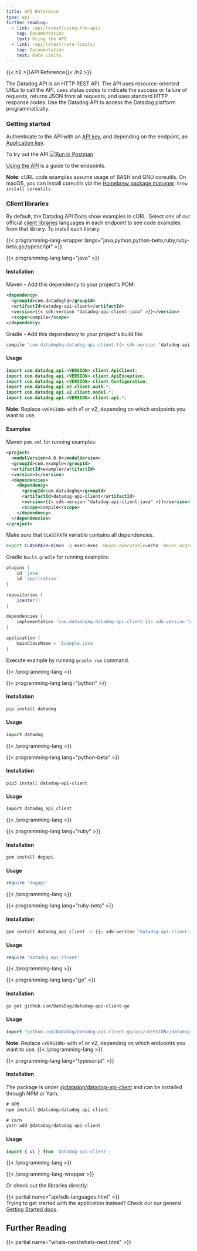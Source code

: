 ```yaml
---
title: API Reference
type: api
further_reading:
  - link: /api/latest/using-the-api/
    tag: Documentation
    text: Using the API
  - link: /api/latest/rate-limits/
    tag: Documentation
    text: Rate Limits
---
```


{{< h2 >}}API Reference{{< /h2 >}}

The Datadog API is an HTTP REST API. The API uses resource-oriented URLs to call the API, uses status codes to indicate the success or failure of requests, returns JSON from all requests, and uses standard HTTP response codes. Use the Datadog API to access the Datadog platform programmatically.

### Getting started

Authenticate to the API with an [API key][1], and depending on the endpoint, an [Application key][2].

To try out the API [![Run in Postman][3]](https://app.getpostman.com/run-collection/b82586cb783eb6f7cf6d?action=collection%2Fimport#?env%5BDatadog%20Authentication%5D=W3sia2V5IjoiYXBwbGljYXRpb25fa2V5IiwidmFsdWUiOiIiLCJlbmFibGVkIjp0cnVlLCJ0eXBlIjoidGV4dCJ9LHsia2V5IjoiYXBpX2tleSIsInZhbHVlIjoiIiwiZW5hYmxlZCI6dHJ1ZSwidHlwZSI6InRleHQifV0=)

[Using the API][4] is a guide to the endpoints.

**Note**: cURL code examples assume usage of BASH and GNU coreutils. On macOS, you can install coreutils via the [Homebrew package manager][5]: `brew install coreutils`

### Client libraries

By default, the Datadog API Docs show examples in cURL. Select one of our official [client libraries][6] languages in each endpoint to see code examples from that library. To install each library:

{{< programming-lang-wrapper langs="java,python,python-beta,ruby,ruby-beta,go,typescript" >}}

{{< programming-lang lang="java" >}}
#### Installation
Maven - Add this dependency to your project's POM:
```xml
<dependency>
  <groupId>com.datadoghq</groupId>
  <artifactId>datadog-api-client</artifactId>
  <version>{{< sdk-version "datadog-api-client-java" >}}</version>
  <scope>compile</scope>
</dependency>
```

Gradle - Add this dependency to your project's build file:
```gradle
compile "com.datadoghq:datadog-api-client:{{< sdk-version "datadog-api-client-java" >}}"
```

#### Usage

```java
import com.datadog.api.<VERSION>.client.ApiClient;
import com.datadog.api.<VERSION>.client.ApiException;
import com.datadog.api.<VERSION>.client.Configuration;
import com.datadog.api.v2.client.auth.*;
import com.datadog.api.v2.client.model.*;
import com.datadog.api.<VERSION>.client.api.*;
```
**Note**: Replace `<VERSION>` with v1 or v2, depending on which endpoints you want to use.

#### Examples

Maven `pom.xml` for running examples:
```xml
<project>
  <modelVersion>4.0.0</modelVersion>
  <groupId>com.example</groupId>
  <artifactId>example</artifactId>
  <version>1</version>
  <dependencies>
    <dependency>
      <groupId>com.datadoghq</groupId>
      <artifactId>datadog-api-client</artifactId>
      <version>{{< sdk-version "datadog-api-client-java" >}}</version>
      <scope>compile</scope>
    </dependency>
  </dependencies>
</project>
```
Make sure that `CLASSPATH` variable contains all dependencies.

```sh
export CLASSPATH=$(mvn -q exec:exec -Dexec.executable=echo -Dexec.args="%classpath")
```

Gradle `build.gradle` for running examples:
```gradle
plugins {
    id 'java'
    id 'application'
}

repositories {
    jcenter()
}

dependencies {
    implementation 'com.datadoghq:datadog-api-client:{{< sdk-version "datadog-api-client-java" >}}'
}

application {
    mainClassName = 'Example.java'
}
```
Execute example by running `gradle run` command.

{{< /programming-lang >}}

{{< programming-lang lang="python" >}}
#### Installation
```sh
pip install datadog
```
#### Usage
```python
import datadog
```
{{< /programming-lang >}}

{{< programming-lang lang="python-beta" >}}
#### Installation
```console
pip3 install datadog-api-client
```
#### Usage
```python
import datadog_api_client
```
{{< /programming-lang >}}

{{< programming-lang lang="ruby" >}}
#### Installation
```sh
gem install dogapi
```
#### Usage
```ruby
require 'dogapi'
```
{{< /programming-lang >}}

{{< programming-lang lang="ruby-beta" >}}
#### Installation
```sh
gem install datadog_api_client -v {{< sdk-version "datadog-api-client-ruby" >}}
```
#### Usage
```ruby
require 'datadog_api_client'
```
{{< /programming-lang >}}

{{< programming-lang lang="go" >}}
#### Installation
```sh
go get github.com/DataDog/datadog-api-client-go
```
#### Usage
```go
import "github.com/DataDog/datadog-api-client-go/api/<VERSION>/datadog"
```
 **Note**: Replace `<VERSION>` with v1 or v2, depending on which endpoints you want to use.
{{< /programming-lang >}}

{{< programming-lang lang="typescript" >}}
#### Installation
The package is under [@datadog/datadog-api-client][1] and can be installed through NPM or Yarn:

```js
# NPM
npm install @datadog/datadog-api-client

# Yarn
yarn add @datadog/datadog-api-client
```

#### Usage
```js
import { v1 } from 'datadog-api-client';
```

[1]: https://www.npmjs.com/package/@datadog/datadog-api-client
{{< /programming-lang >}}

{{< /programming-lang-wrapper >}}

Or check out the libraries directly:

{{< partial name="api/sdk-languages.html" >}}
</br>
Trying to get started with the application instead? Check out our general [Getting Started docs][7].

## Further Reading

{{< partial name="whats-next/whats-next.html" >}}

[1]: https://docs.datadoghq.com/account_management/api-app-keys/#api-keys
[2]: https://docs.datadoghq.com/account_management/api-app-keys/#application-keys
[3]: https://run.pstmn.io/button.svg
[4]: /api/v1/using-the-api/
[5]: https://brew.sh
[6]: https://docs.datadoghq.com/developers/libraries/
[7]: /getting_started/application/
